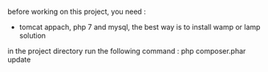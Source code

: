 before working on this project, you need :
- tomcat appach, php 7 and mysql, the best way is to install wamp or lamp solution



in the project directory run the following command :
php composer.phar update

